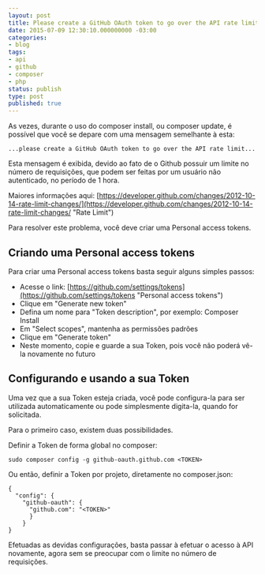 ```yaml
---
layout: post
title: Please create a GitHub OAuth token to go over the API rate limit
date: 2015-07-09 12:30:10.000000000 -03:00
categories:
- blog
tags:
- api
- github
- composer
- php
status: publish
type: post
published: true
---
```


As vezes, durante o uso do composer install, ou composer update, é possível que você se depare com uma mensagem semelhante à esta:

	...please create a GitHub OAuth token to go over the API rate limit...

Esta mensagem é exibida, devido ao fato de o Github possuir um limite no número de requisições, que podem ser feitas por um usuário não autenticado, no período de 1 hora.

Maiores informações aqui: [https://developer.github.com/changes/2012-10-14-rate-limit-changes/](https://developer.github.com/changes/2012-10-14-rate-limit-changes/ "Rate Limit")

Para resolver este problema, você deve criar uma Personal access tokens.

## Criando uma Personal access tokens
Para criar uma Personal access tokens basta seguir alguns simples passos:

- Acesse o link: [https://github.com/settings/tokens](https://github.com/settings/tokens "Personal access tokens")
- Clique em "Generate new token"
- Defina um nome para "Token description", por exemplo: Composer Install
- Em "Select scopes", mantenha as permissões padrões
- Clique em "Generate token"
- Neste momento, copie e guarde a sua Token, pois você não poderá vê-la novamente no futuro

## Configurando e usando a sua Token
Uma vez que a sua Token esteja criada, você pode configura-la para ser utilizada automaticamente ou pode simplesmente digita-la, quando for solicitada.

Para o primeiro caso, existem duas possibilidades.

Definir a Token de forma global no composer:

	sudo composer config -g github-oauth.github.com <TOKEN>

Ou então, definir a Token por projeto, diretamente no composer.json:

	{
	  "config": {
	    "github-oauth": {
	      "github.com": "<TOKEN>"
	      }
	    }
	}

Efetuadas as devidas configurações, basta passar à efetuar o acesso à API novamente, agora sem se preocupar com o limite no número de requisições.